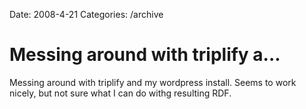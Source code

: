 Date: 2008-4-21
Categories: /archive

# Messing around with triplify a...

Messing around with triplify and my wordpress install.  Seems to work nicely, but not sure what I can do withg resulting RDF.
